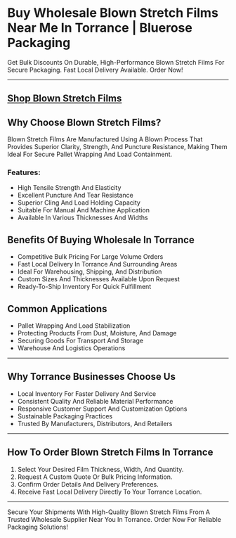 # Buy Wholesale Blown Stretch Films Near Me In Torrance | Bluerose Packaging

Get Bulk Discounts On Durable, High-Performance Blown Stretch Films For Secure Packaging. Fast Local Delivery Available. Order Now!

---
[Shop Blown Stretch Films](https://www.bluerosepackaging.com/product/blown-stretch-films-wraps/)
---

## Why Choose Blown Stretch Films?

Blown Stretch Films Are Manufactured Using A Blown Process That Provides Superior Clarity, Strength, And Puncture Resistance, Making Them Ideal For Secure Pallet Wrapping And Load Containment.

### Features:

- High Tensile Strength And Elasticity  
- Excellent Puncture And Tear Resistance  
- Superior Cling And Load Holding Capacity  
- Suitable For Manual And Machine Application  
- Available In Various Thicknesses And Widths  

## Benefits Of Buying Wholesale In Torrance

- Competitive Bulk Pricing For Large Volume Orders  
- Fast Local Delivery In Torrance And Surrounding Areas  
- Ideal For Warehousing, Shipping, And Distribution  
- Custom Sizes And Thicknesses Available Upon Request  
- Ready-To-Ship Inventory For Quick Fulfillment  

## Common Applications

- Pallet Wrapping And Load Stabilization  
- Protecting Products From Dust, Moisture, And Damage  
- Securing Goods For Transport And Storage  
- Warehouse And Logistics Operations  

---

## Why Torrance Businesses Choose Us

- Local Inventory For Faster Delivery And Service  
- Consistent Quality And Reliable Material Performance  
- Responsive Customer Support And Customization Options  
- Sustainable Packaging Practices  
- Trusted By Manufacturers, Distributors, And Retailers  

---

## How To Order Blown Stretch Films In Torrance

1. Select Your Desired Film Thickness, Width, And Quantity.  
2. Request A Custom Quote Or Bulk Pricing Information.  
3. Confirm Order Details And Delivery Preferences.  
4. Receive Fast Local Delivery Directly To Your Torrance Location.  

---

Secure Your Shipments With High-Quality Blown Stretch Films From A Trusted Wholesale Supplier Near You In Torrance. Order Now For Reliable Packaging Solutions!

